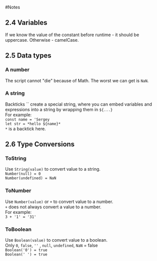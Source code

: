 #Notes

## 2.4 Variables
If we know the value of the constant before runtime - it should be
uppercase. Otherwise - camelCase. 

## 2.5 Data types
### A number
The script cannot "die" because of Math. The worst we can get is `NaN`. <br>

### A string
Backticks `` create a special string, where you can embed variables 
and expressions into a string by wrapping them in `${...}` <br>
For example: <br>
`const name = 'Sergey` <br>
`let str = *hello ${name}*` <br>
`*` is a backtick here.

## 2.6 Type Conversions
### ToString
Use `String(value)` to convert value to a string. <br>
`Number(null) = 0` <br>
`Number(undefined) = NaN` 

### ToNumber
Use `Number(value)` or `+` to convert value to a number. <br> 
`+` does not always convert a value to a number. <br>
For example: <br>
`3 + '1' = '31'`

### ToBoolean
Use `Boolean(value)` to convert value to a boolean. <br> 
Only `0`, `false`, `''` , `null`, `undefined`, `NaN` = false <br>
`Boolean('0') = true` <br> 
`Boolean(' ') = true`





